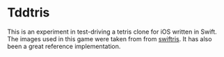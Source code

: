 Tddtris
===

This is an experiment in test-driving a tetris clone for iOS written in Swift. The images used in this game were taken from from [swiftris](https://github.com/Bloc/swiftris). It has also been a great reference implementation.
